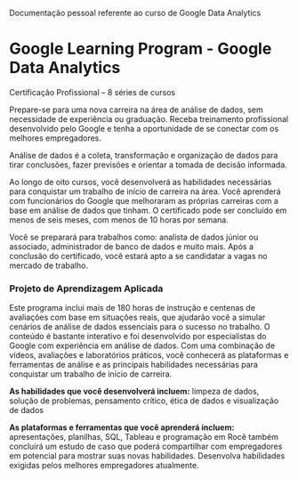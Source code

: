 
Documentação pessoal referente ao curso de Google Data Analytics


# Google Learning Program - Google Data Analytics

Certificação Profissional – 8 séries de cursos

Prepare-se para uma nova carreira na área de análise de dados, sem necessidade de experiência ou graduação. Receba treinamento profissional desenvolvido pelo Google e tenha a oportunidade de se conectar com os melhores empregadores. 

Análise de dados é a coleta, transformação e organização de dados para tirar conclusões, fazer previsões e orientar a tomada de decisão informada.

Ao longo de oito cursos, você desenvolverá as habilidades necessárias para conquistar um trabalho de início de carreira na área. Você aprenderá com funcionários do Google que melhoraram as próprias carreiras com a base em análise de dados que tinham. O certificado pode ser concluído em menos de seis meses, com menos de 10 horas por semana.

Você se preparará para trabalhos como: analista de dados júnior ou associado, administrador de banco de dados e muito mais. Após a conclusão do certificado, você estará apto a se candidatar a vagas no mercado de trabalho.



### Projeto de Aprendizagem Aplicada

Este programa inclui mais de 180 horas de instrução e centenas de avaliações com base em situações reais, que ajudarão você a simular cenários de análise de dados essenciais para o sucesso no  trabalho. O conteúdo é bastante interativo e foi desenvolvido  por especialistas do Google com experiência em análise de dados. Com uma combinação de vídeos, avaliações e laboratórios práticos, você conhecerá as plataformas e ferramentas de análise e as principais habilidades necessárias para conquistar um trabalho de início de carreira.

**As habilidades que você desenvolverá incluem:** limpeza de dados, solução de problemas, pensamento crítico, ética de dados e visualização de dados

**As plataformas e ferramentas que você aprenderá incluem:** apresentações, planilhas, SQL, Tableau e programação em Rocê também concluirá um estudo de caso que poderá compartilhar com empregadores em potencial para mostrar suas novas habilidades. Desenvolva habilidades exigidas pelos melhores empregadores atualmente.
